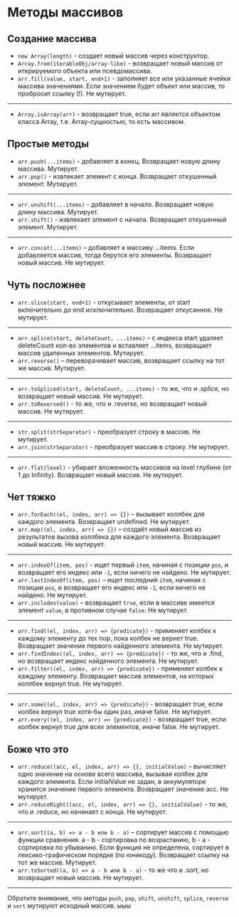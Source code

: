 # Методы массивов

## Создание массива
- `new Array(length)` - создает новый массив через конструктор.
- `Array.from(iterableObj/array-like)` - возвращает новый массив от итерируемого объекта или псевдомассива.
- `arr.fill(value, start, end+1)` - заполняет все или указанные ячейки массива значениями. Если значением будет объект или массив, то пробросит ссылку (!). Не мутирует.
---
- `Array.isArray(arr)` - возвращает true, если arr является объектом класса Array, т.е. Array-сущностью, то есть массивом.
## Простые методы
- `arr.push(...items)` - добавляет в конец. Возвращает новую длину массива. Мутирует.
- `arr.pop()` - извлекает элемент с конца. Возвращает откушенный элемент. Мутирует.
---
- `arr.unshift(...items)` - добавляет в начало. Возвращает новую длину массива. Мутирует.
- `arr.shift()` - извлекает элемент с начала. Возвращает откушенный элемент. Мутирует.
---
- `arr.concat(...items)` – добавляет к массиву ...items. Если добавляется массив, тогда берутся его элементы. Возвращает новый массив. Не мутирует.
## Чуть посложнее
- `arr.slice(start, end+1)` - откусывает элементы, от start включительно до end исключительно. Возвращает откусанное. Не мутирует.
---
- `arr.splice(start, deleteCount, ...items)` – с индекса start удаляет deleteCount кол-во элементов и вставляет ...items, возвращает массив удаленных элементов. Мутирует.
- `arr.reverse()` – переворачивает массив, возвращает ссылку на тот же массив. Мутирует.
---
- `arr.toSpliced(start, deleteCount, ...items)` - то же, что и .splice, но возвращает новый массив. Не мутирует.
- `arr.toReversed()` - то же, что и .reverse, но возвращает новый массив. Не мутирует.
---
- `str.split(strSeparator)` - преобразует строку в массив. Не мутирует.
- `arr.join(strSeparator)` - преобразует массив в строку. Не мутирует.
---
- `arr.flat(level)` - убирает вложенность массивов на level глубине (от 1 до Infinity). Возвращает новый массив. Не мутирует.
## Чет тяжко
- `arr.forEach((el, index, arr) => {})` – вызывает коллбек для каждого элемента. Возвращает undefined. Не мутирует.
- `arr.map((el, index, arr) => {})` – создаёт новый массив из результатов вызова коллбека для каждого элемента. Возвращает новый массив. Не мутирует.
---
- `arr.indexOf(item, pos)` - ищет первый `item`, начиная с позиции `pos`, и возвращает его индекс или `-1`, если ничего не найдено. Не мутирует.
- `arr.lastIndexOf(item, pos)` – ищет последний `item`, начиная с позиции `pos`, и возвращает его индекс или `-1`, если ничего не найдено. Не мутирует.
- `arr.includes(value)` – возвращает `true`, если в массиве имеется элемент `value`, в противном случае `false`. Не мутирует.
---
- `arr.find((el, index, arr) => {predicate})` - применяет колбек к каждому элементу до тех пор, пока колбек не вернет true. Возвращает значение первого найденного элемента. Не мутирует.
- `arr.findIndex((el, index, arr) => {predicate})` - то же, что и .find, но возвращает индекс найденного элемента. Не мутирует.
- `arr.filter((el, index, arr) => {predicate})`  - применяет колбек к каждому элементу. Возвращает массив элементов, на которых коллбек вернул true. Не мутирует.
---
- `arr.some((el, index, arr) => {predicate})` - возвращает true, если колбек вернул true хотя-бы один раз, иначе false. Не мутирует.
- `arr.every((el, index, arr) => {predicate})` - возвращает true, если колбек вернул true для всех элементов, иначе false. Не мутирует.
## Боже что это
- `arr.reduce((acc, el, index, arr) => {}, initialValue)` – вычисляет одно значение на основе всего массива, вызывая колбек для каждого элемента. Если initialValue не задан, в аккумуляторе хранится значение первого элемента. Возвращает значение acc. Не мутирует.
- `arr.reduceRight((acc, el, index, arr) => {}, initialValue)` - то же, что и .reduce, но начинает с конца. Не мутирует.
---
- `arr.sort((a, b) => a - b или b - a)` – сортирует массив с помощью функции сравнения. a - b - сортировка по возрастанию, b - a - сортировка по убыванию. Если функция не определена, сортирует в лексико-графическом порядке (по юникоду). Возвращает ссылку на тот же массив. Мутирует.
- `arr.toSorted((a, b) => a - b или b - a)` - то же что и .sort, но возвращает новый массив. Не мутирует.
---
Обратите внимание, что методы `push`, `pop`, `shift`, `unshift`, `splice`, `reverse` и `sort` мутируют исходный массив.
ыыы